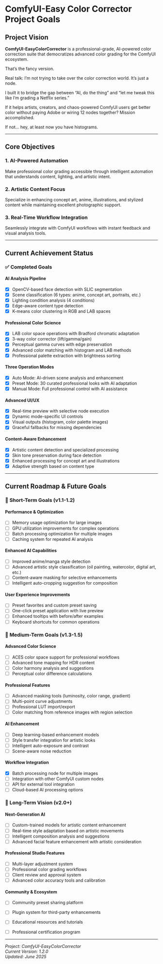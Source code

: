 # ComfyUI-Easy Color Corrector Project Goals

## Project Vision

 **ComfyUI-EasyColorCorrector** is a professional-grade, AI-powered color correction suite that democratizes advanced color grading for the ComfyUI ecosystem.

 That’s the fancy version.

 Real talk: I’m not trying to take over the color correction world. It’s just a node.

 I built it to bridge the gap between “AI, do the thing” and “let me tweak this like I’m grading a Netflix series.”

 If it helps artists, creators, and chaos-powered ComfyUI users get better color without paying Adobe or wiring 12 nodes together? Mission accomplished.

 If not… hey, at least now you have histograms.



---

## Core Objectives

### 1. **AI-Powered Automation**
Make professional color grading accessible through intelligent automation that understands content, lighting, and artistic intent.

### 2. **Artistic Content Focus**
Specialize in enhancing concept art, anime, illustrations, and stylized content while maintaining excellent photographic support.

### 3. **Real-Time Workflow Integration**
Seamlessly integrate with ComfyUI workflows with instant feedback and visual analysis tools.

---

## Current Achievement Status

### ✅ **Completed Goals**

#### **AI Analysis Pipeline**
- [x] OpenCV-based face detection with SLIC segmentation
- [x] Scene classification (6 types: anime, concept art, portraits, etc.)
- [x] Lighting condition analysis (4 conditions)
- [x] Edge-aware content type detection
- [x] K-means color clustering in RGB and LAB spaces

#### **Professional Color Science**
- [x] LAB color space operations with Bradford chromatic adaptation
- [x] 3-way color corrector (lift/gamma/gain)
- [x] Perceptual gamma curves with edge preservation
- [x] Advanced color matching with histogram and LAB methods
- [x] Professional palette extraction with brightness sorting

#### **Three Operation Modes**
- [x] Auto Mode: AI-driven scene analysis and enhancement
- [x] Preset Mode: 30 curated professional looks with AI adaptation
- [x] Manual Mode: Full professional control with AI assistance

#### **Advanced UI/UX**
- [x] Real-time preview with selective node execution
- [x] Dynamic mode-specific UI controls
- [x] Visual outputs (histogram, color palette images)
- [x] Graceful fallbacks for missing dependencies

#### **Content-Aware Enhancement**
- [x] Artistic content detection and specialized processing
- [x] Skin tone preservation during face detection
- [x] Enhanced processing for concept art and illustrations
- [x] Adaptive strength based on content type

---

## Current Roadmap & Future Goals

### 🎯 **Short-Term Goals (v1.1-1.2)**

#### **Performance & Optimization**
- [ ] Memory usage optimization for large images
- [ ] GPU utilization improvements for complex operations
- [ ] Batch processing optimization for multiple images
- [ ] Caching system for repeated AI analysis

#### **Enhanced AI Capabilities**
- [ ] Improved anime/manga style detection
- [ ] Advanced artistic style classification (oil painting, watercolor, digital art, etc.)
- [ ] Content-aware masking for selective enhancements
- [ ] Intelligent auto-cropping suggestion for composition

#### **User Experience Improvements**
- [ ] Preset favorites and custom preset saving
- [ ] One-click preset application with live preview
- [ ] Enhanced tooltips with before/after examples
- [ ] Keyboard shortcuts for common operations

### 🚀 **Medium-Term Goals (v1.3-1.5)**

#### **Advanced Color Science**
- [ ] ACES color space support for professional workflows
- [ ] Advanced tone mapping for HDR content
- [ ] Color harmony analysis and suggestions
- [ ] Perceptual color difference calculations

#### **Professional Features**
- [ ] Advanced masking tools (luminosity, color range, gradient)
- [ ] Multi-point curve adjustments
- [ ] Professional LUT import/export
- [ ] Color matching from reference images with region selection

#### **AI Enhancement**
- [ ] Deep learning-based enhancement models
- [ ] Style transfer integration for artistic looks
- [ ] Intelligent auto-exposure and contrast
- [ ] Scene-aware noise reduction

#### **Workflow Integration**
- [x] Batch processing node for multiple images
- [ ] Integration with other ComfyUI custom nodes
- [ ] API for external tool integration
- [ ] Cloud-based AI processing options

### 🌟 **Long-Term Vision (v2.0+)**

#### **Next-Generation AI**
- [ ] Custom-trained models for artistic content enhancement
- [ ] Real-time style adaptation based on artistic movements
- [ ] Intelligent composition analysis and suggestions
- [ ] Advanced facial feature enhancement with artistic consideration

#### **Professional Studio Features**
- [ ] Multi-layer adjustment system
- [ ] Professional color grading workflows
- [ ] Client review and approval system
- [ ] Advanced color accuracy tools and calibration

#### **Community & Ecosystem**
- [ ] Community preset sharing platform
- [ ] Plugin system for third-party enhancements
- [ ] Educational resources and tutorials
- [ ] Professional certification program



---

*Project: ComfyUI-EasyColorCorrector*  
*Current Version: 1.2.0*  
*Updated: June 2025*